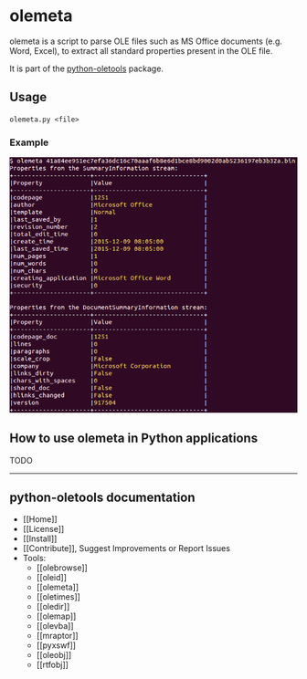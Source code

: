 olemeta
=======

olemeta is a script to parse OLE files such as MS Office documents (e.g. Word,
Excel), to extract all standard properties present in the OLE file.

It is part of the [python-oletools](http://www.decalage.info/python/oletools) package.

## Usage

```text
olemeta.py <file>
```

### Example

![](olemeta1.png)

## How to use olemeta in Python applications	

TODO

--------------------------------------------------------------------------

python-oletools documentation
-----------------------------

- [[Home]]
- [[License]]
- [[Install]]
- [[Contribute]], Suggest Improvements or Report Issues
- Tools:
	- [[olebrowse]]
	- [[oleid]]
	- [[olemeta]]
	- [[oletimes]]
	- [[oledir]]
	- [[olemap]]
	- [[olevba]]
	- [[mraptor]]
	- [[pyxswf]]
	- [[oleobj]]
	- [[rtfobj]]
